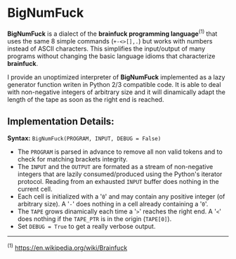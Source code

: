 # BigNumFuck

**BigNumFuck** is a dialect of the **brainfuck programming language**<sup>(1)</sup> that uses the same 8 simple commands (```+-<>[],.```) but works with numbers instead of ASCII characters. This simplifies the input/output of many programs without changing the basic language idioms that characterize **brainfuck**.

I provide an unoptimized interpreter of **BigNumFuck** implemented as a lazy generator function writen in Python 2/3 compatible code. It is able to deal with non-negative integers of arbitrary size and it will dinamically adapt the length of the tape as soon as the right end is reached.

## Implementation Details:

**Syntax:** ```BigNumFuck(PROGRAM, INPUT, DEBUG = False)```
* The ```PROGRAM``` is parsed in advance to remove all non valid tokens and to check for matching brackets integrity.
* The ```INPUT``` and the ```OUTPUT``` are formated as a stream of non-negative integers that are lazily consumed/produced using the Python's iterator protocol. Reading from an exhausted ```INPUT``` buffer does nothing in the current cell.
* Each cell is initialized with a '```0```' and may contain any positive integer (of arbitrary size). A '```-```' does nothing in a cell already containing a '```0```'. 
* The ```TAPE``` grows dinamically each time a '```>```' reaches the right end. A '```<```' does nothing if the ```TAPE_PTR``` is in the origin (```TAPE[0]```).
* Set ```DEBUG = True``` to get a really verbose output.

----

<sup>(1)</sup> https://en.wikipedia.org/wiki/Brainfuck
